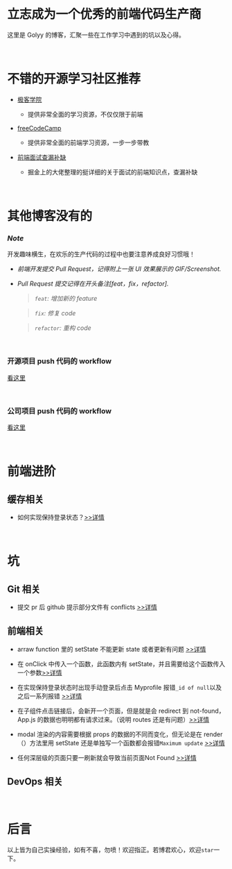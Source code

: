 # 立志成为一个优秀的前端代码生产商

这里是 Golyy 的博客，汇聚一些在工作学习中遇到的坑以及心得。

<br/>

# 不错的开源学习社区推荐

- [极客学院](https://wiki.jikexueyuan.com/)

	- 提供非常全面的学习资源，不仅仅限于前端


- [freeCodeCamp](https://www.freecodecamp.org/learn/)

	- 提供非常全面的前端学习资源，一步一步带教


- [前端面试查漏补缺](https://juejin.im/post/5c6bab91f265da2dd94c9f9e)

	- 掘金上的大佬整理的挺详细的关于面试的前端知识点，查漏补缺

<br/>

# 其他博客没有的

### **_Note_**

开发趣味横生，在欢乐的生产代码的过程中也要注意养成良好习惯哦！

-   _前端开发提交 Pull Request，记得附上一张 UI 效果展示的 GIF/Screenshot._
-   _Pull Request 提交记得在开头备注[feat，fix，refactor]._

    > _`feat`: 增加新的 feature_

    > _`fix`: 修复 code_

    > _`refactor`: 重构 code_

<br/>

### 开源项目 push 代码的 workflow

[看这里](./specials/workflow1.md)

<br/>

### 公司项目 push 代码的 workflow

[看这里](./specials/workflow2.md)

<br/>

# 前端进阶

## 缓存相关

-   如何实现保持登录状态？[>>详情](./knowledge/advanceFrontend.md)

<br/>

# 坑

## Git 相关

-   提交 pr 后 github 提示部分文件有 conflicts [>>详情](./holes/gitRelated.md)

## 前端相关

-   arraw function 里的 setState 不能更新 state 或者更新有问题 [>>详情](./holes/frontend.md# 'setState 相关')

-   在 onClick 中传入一个函数，此函数内有 setState，并且需要给这个函数传入一个参数[>>详情](./holes/frontend.md# 'onClick 相关')

-   在实现保持登录状态时出现手动登录后点击 Myprofile 报错`_id of null`以及之后一系列报错 [>>详情](./holes/frontend.md# 'Persistent Login 相关')

-   在子组件点击链接后，会新开一个页面，但是就是会 redirect 到 not-found，App.js 的数据也明明都有请求过来。（说明 routes 还是有问题）[>>详情](./holes/frontend.md## 'Description 3')

-   modal 渲染的内容需要根据 props 的数据的不同而变化，但无论是在 render（）方法里用 setState 还是单独写一个函数都会报错`Maximum update` [>>详情](./holes/frontend.md# 'lifeCycle Method 相关')

- 任何深层级的页面只要一刷新就会导致当前页面Not Found [>>详情](./holes/react-router.md)

## DevOps 相关

<br/>

# 后言

以上皆为自己实操经验，如有不喜，勿喷！欢迎指正。若博君欢心，欢迎`star`一下。
